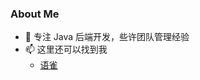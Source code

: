 ### About Me
- 🌱 专注 Java 后端开发，些许团队管理经验
- 📫 这里还可以找到我
  - [语雀](https://www.yuque.com/plusman/zaq57o)


<!--
**plusmancn/plusmancn** is a ✨ _special_ ✨ repository because its `README.md` (this file) appears on your GitHub profile.

Here are some ideas to get you started:

- 🔭 I’m currently working on ...
- 🌱 I’m currently learning ...
- 👯 I’m looking to collaborate on ...
- 🤔 I’m looking for help with ...
- 💬 Ask me about ...
- 📫 How to reach me: ...
- 😄 Pronouns: ...
- ⚡ Fun fact: ...
-->
